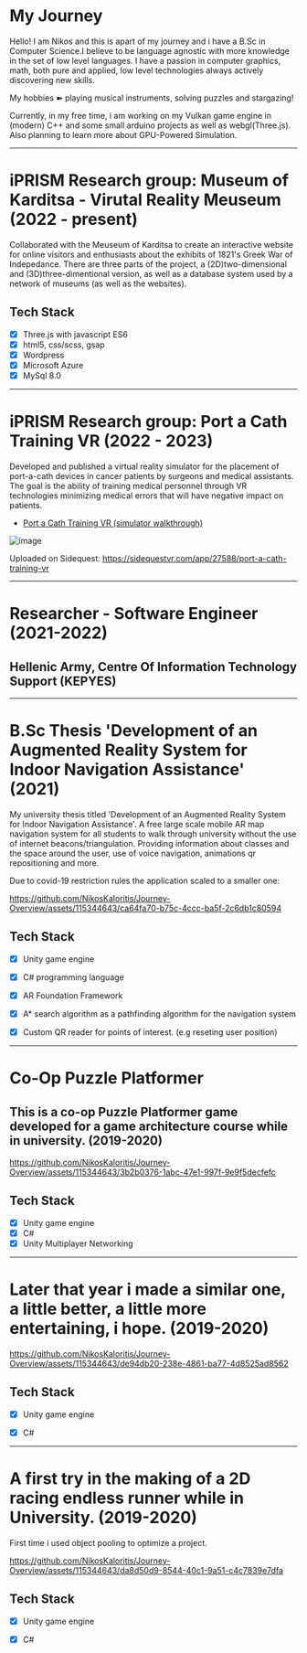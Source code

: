 # My Journey 

Hello! I am Nikos and this is apart of my journey and i have a B.Sc in Computer Science.I 
believe to be language agnostic with more knowledge in the set of low level languages.
I have a passion in computer graphics, math, both pure and applied, 
low level technologies always actively discovering new skills. 

My hobbies ➽ playing musical instruments, solving puzzles and stargazing!

Currently, in my free time, i am working on my Vulkan game engine in (modern) C++ 
and some small arduino projects as well as webgl(Three.js). 
Also planning to learn more about GPU-Powered Simulation.

-----

# iPRISM Research group: Museum of Karditsa - Virutal Reality Meuseum  (2022 - present)

Collaborated with the Meuseum of Karditsa to create an interactive website 
for online visitors and enthusiasts about the exhibits of 1821's Greek War of Indepedance. 
There are three parts of the project, a (2D)two-dimensional and (3D)three-dimentional version, 
as well as a database system used by a network of museums (as well as the websites).


## Tech Stack
- [x] Three.js with javascript ES6
- [x] html5, css/scss, gsap
- [x] Wordpress
- [x] Microsoft Azure
- [x] MySql 8.0

-----

# iPRISM Research group: Port a Cath Training VR (2022 - 2023)

Developed and published a virtual reality simulator for the placement 
of port-a-cath devices in cancer patients by surgeons and medical assistants. 
The goal is the ability of training medical personnel through VR technologies
minimizing medical errors that will have negative impact on patients.

- [Port a Cath Training VR (simulator walkthrough)](https://www.youtube.com/watch?v=64ogkiELXiw)

![image](https://github.com/NikosKaloritis/Journey-Overview/assets/115344643/16dd105f-5507-40ee-8f5a-55726bc58f7a)

Uploaded on Sidequest:
https://sidequestvr.com/app/27588/port-a-cath-training-vr

-----

# Researcher - Software Engineer (2021-2022)
## Hellenic Army, Centre Of Information Technology Support (KEPYES)

-----

# B.Sc Thesis 'Development of an Augmented Reality System for Indoor Navigation Assistance' (2021)

My university thesis titled 'Development of an Augmented Reality System for Indoor Navigation Assistance'.
A free large scale mobile AR map navigation system for all students to walk through university without the use of internet
beacons/triangulation. Providing information about classes and the space around the user, use of voice navigation, animations
qr repositioning and more.


Due to covid-19 restriction rules the application scaled to a smaller one:

https://github.com/NikosKaloritis/Journey-Overview/assets/115344643/ca64fa70-b75c-4ccc-ba5f-2c6db1c80594

## Tech Stack
- [x] Unity game engine
- [x] C# programming language
- [x] AR Foundation Framework
- [x] A* search algorithm as a pathfinding algorithm for the navigation system
- [x] Custom QR reader for points of interest. (e.g reseting user position)


-----

# Co-Op Puzzle Platformer
## This is a co-op Puzzle Platformer game developed for a game architecture course while in university. (2019-2020)

https://github.com/NikosKaloritis/Journey-Overview/assets/115344643/3b2b0376-1abc-47e1-997f-9e9f5decfefc

## Tech Stack
- [x] Unity game engine
- [x] C#
- [x] Unity Multiplayer Networking

-----

# Later that year i made a similar one, a little better, a little more entertaining, i hope. (2019-2020)

https://github.com/NikosKaloritis/Journey-Overview/assets/115344643/de94db20-238e-4861-ba77-4d8525ad8562

## Tech Stack
- [x] Unity game engine
- [x] C#


-----

# A first try in the making of a 2D racing endless runner while in University. (2019-2020)
First time i used object pooling to optimize a project.

https://github.com/NikosKaloritis/Journey-Overview/assets/115344643/da8d50d9-8544-40c1-9a51-c4c7839e7dfa

## Tech Stack
- [x] Unity game engine
- [x] C#

